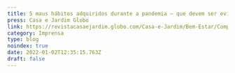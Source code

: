 ```yaml
---
title: 5 maus hábitos adquiridos durante a pandemia – que devem ser evitados
press: Casa e Jardim Globo
link: https://revistacasaejardim.globo.com/Casa-e-Jardim/Bem-Estar/Comportamento/noticia/2022/01/5-maus-habitos-adquiridos-durante-pandemia-que-devem-ser-evitados.html
category: Imprensa
type: blog
noindex: true
date: 2022-01-02T12:35:15.763Z
draft: false
---
```

